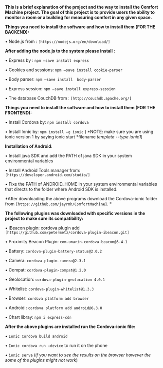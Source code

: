 **This is a brief explanation of the project and the way to install the Comfort Machine project.  The goal of this project is to provide users the ability to monitor a room or a building for measuring comfort in any given space.**

**Things you need to install the software and how to install them (FOR THE BACKEND):**

•	Node.js from : `[https://nodejs.org/en/download/]`


**After adding the node.js to the system please install :** 


•	Express by : `npm –save install express`

•	Cookies and sessions: `npm –save install cookie-parser`

•	Body parser: `npm –save install  body-parser`

•	Express session: `npm –save install express-session` 

•	The database CouchDB  from : `[http://couchdb.apache.org/]`


**Things you need to install the software and how to install them (FOR THE FRONTEND):**

•	Install Cordova by: `npm install cordova`

•	Install Ionic by: `npm install –g ionic` ( *NOTE: make sure you are using ionic version 1 by saying ionic start *filename *template --type ionic1*)

**Installation of Android:** 

•	Install java SDK and add the PATH of java SDK in your system environmental variables

•	Install Android Tools manager from: `[https://developer.android.com/studio/] ` 

•	Fixe the PATH of ANDROID_HOME in your system environmental variables that directs to the folder where Android SDK is installed.

*After downloading the above programs download the Cordova-ionic folder from `[https://github.com/jayrmh/ComfortMachine]`. *

**The following plugins was downloaded with specific versions in the project to make sure its compatibility:** 

•	iBeacon plugin: cordova plugin add `[https://github.com/petermetz/cordova-plugin-ibeacon.git]`

•	Proximity Beacon Plugin: `com.unarin.cordova.beacon@3.4.1`


•	Battery: `cordova-plugin-battery-status@2.0.2`

•	Camera: `cordova-plugin-camera@2.3.1`

•	Compat: `cordova-plugin-compat@1.2.0`


•	Geolocation: `cordova-plugin-geolocation 4.0.1`

•	Whitelist: `cordova-plugin-whitelist@1.3.3`


•	Browser:  `cordova platform add browser`

•	Android : `cordova platform add android@6.3.0`


•	Chart libray: `npm i express-cdn`

**After the above plugins are installed run the Cordova-ionic file:**

•	`Ionic Cordova build android`

•	`Ionic cordova run –device` to run it on the phone 


•	`ionic serve` (*if you want to see the results on the browser however the some of the plugins might not work*)
  







